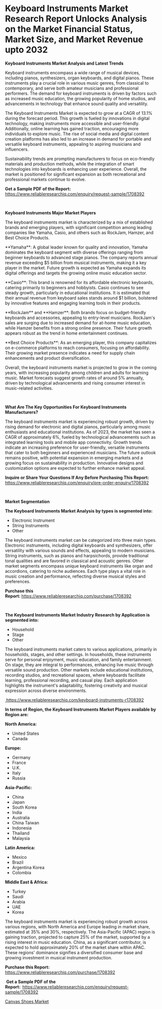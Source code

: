 <p><h1>Keyboard Instruments Market Research Report Unlocks Analysis on the Market Financial Status, Market Size, and Market Revenue upto 2032</h1></p><p><strong>Keyboard Instruments Market Analysis and Latest Trends</strong></p>
<p><p>Keyboard instruments encompass a wide range of musical devices, including pianos, synthesizers, organ keyboards, and digital pianos. These instruments play a crucial role in various music genres, from classical to contemporary, and serve both amateur musicians and professional performers. The demand for keyboard instruments is driven by factors such as increased music education, the growing popularity of home studios, and advancements in technology that enhance sound quality and versatility.</p><p>The Keyboard Instruments Market is expected to grow at a CAGR of 13.1% during the forecast period. This growth is fueled by innovations in digital technology, making instruments more accessible and user-friendly. Additionally, online learning has gained traction, encouraging more individuals to explore music. The rise of social media and digital content creation platforms has also led to an increase in demand for portable and versatile keyboard instruments, appealing to aspiring musicians and influencers.</p><p>Sustainability trends are prompting manufacturers to focus on eco-friendly materials and production methods, while the integration of smart technologies into keyboards is enhancing user experience. Overall, the market is positioned for significant expansion as both recreational and professional markets continue to evolve.</p></p>
<p><strong>Get a Sample PDF of the Report:&nbsp;</strong> <a href="https://www.reliableresearchiq.com/enquiry/request-sample/1708392?utm_campaign=3076&utm_medium=2&utm_source=Github&utm_content=ia&utm_term=04042025&utm_id=keyboard-instruments">https://www.reliableresearchiq.com/enquiry/request-sample/1708392</a></p>
<p>&nbsp;</p>
<p><strong>Keyboard Instruments Major Market Players</strong></p>
<p><p>The keyboard instruments market is characterized by a mix of established brands and emerging players, with significant competition among leading companies like Yamaha, Casio, and others such as RockJam, Hamzer, and Best Choice Products.</p><p>**Yamaha**: A global leader known for quality and innovation, Yamaha dominates the keyboard segment with diverse offerings ranging from beginner keyboards to advanced stage pianos. The company reports annual revenue exceeding $5 billion from musical instruments, making it a key player in the market. Future growth is expected as Yamaha expands its digital offerings and targets the growing online music education sector.</p><p>**Casio**: This brand is renowned for its affordable electronic keyboards, catering primarily to beginners and hobbyists. Casio continues to see steady growth, particularly in educational institutions. It is estimated that their annual revenue from keyboard sales stands around $1 billion, bolstered by innovative features and engaging learning tools in their products.</p><p>**RockJam** and **Hamzer**: Both brands focus on budget-friendly keyboards and accessories, appealing to entry-level musicians. RockJam's sales are surging due to increased demand for at-home music education, while Hamzer benefits from a strong online presence. Their future growth appears robust as the trend in home entertainment continues.</p><p>**Best Choice Products**: As an emerging player, this company capitalizes on e-commerce platforms to reach consumers, focusing on affordability. Their growing market presence indicates a need for supply chain enhancements and product diversification.</p><p>Overall, the keyboard instruments market is projected to grow in the coming years, with increasing popularity among children and adults for learning music. Market forecasts suggest growth rates of around 5% annually, driven by technological advancements and rising consumer interest in music-related activities.</p></p>
<p>&nbsp;</p>
<p><strong>What Are The Key Opportunities For Keyboard Instruments Manufacturers?</strong></p>
<p><p>The keyboard instruments market is experiencing robust growth, driven by rising demand for electronic and digital pianos, particularly among music enthusiasts and educational institutions. As of 2023, the market has seen a CAGR of approximately 6%, fueled by technological advancements such as integrated learning tools and mobile app connectivity. Growth trends indicate an increasing preference for user-friendly, versatile instruments that cater to both beginners and experienced musicians. The future outlook remains positive, with potential expansion in emerging markets and a growing focus on sustainability in production. Innovative designs and customization options are expected to further enhance market appeal.</p></p>
<p><strong>Inquire or Share Your Questions If Any Before Purchasing This Report:</strong> <a href="https://www.reliableresearchiq.com/enquiry/pre-order-enquiry/1708392?utm_campaign=3076&utm_medium=2&utm_source=Github&utm_content=ia&utm_term=04042025&utm_id=keyboard-instruments">https://www.reliableresearchiq.com/enquiry/pre-order-enquiry/1708392</a></p>
<p>&nbsp;</p>
<p><strong>Market Segmentation</strong></p>
<p><strong>The Keyboard Instruments Market Analysis by types is segmented into:</strong></p>
<p><ul><li>Electronic Instrument</li><li>String Instruments</li><li>Other</li></ul></p>
<p><p>The keyboard instruments market can be categorized into three main types. Electronic instruments, including digital keyboards and synthesizers, offer versatility with various sounds and effects, appealing to modern musicians. String instruments, such as pianos and harpsichords, provide traditional tonal qualities and are favored in classical and acoustic genres. Other market segments encompass unique keyboard instruments like organ and accordions, catering to niche audiences. Each type plays a vital role in music creation and performance, reflecting diverse musical styles and preferences.</p></p>
<p><strong>Purchase this Report:&nbsp;</strong><a href="https://www.reliableresearchiq.com/purchase/1708392?utm_campaign=3076&utm_medium=2&utm_source=Github&utm_content=ia&utm_term=04042025&utm_id=keyboard-instruments">https://www.reliableresearchiq.com/purchase/1708392</a></p>
<p>&nbsp;</p>
<p><strong>The Keyboard Instruments Market Industry Research by Application is segmented into:</strong></p>
<p><ul><li>Household</li><li>Stage</li><li>Other</li></ul></p>
<p><p>The keyboard instruments market caters to various applications, primarily in households, stages, and other settings. In households, these instruments serve for personal enjoyment, music education, and family entertainment. On stage, they are integral to performances, enhancing live music through versatile sound production. Other markets include educational institutions, recording studios, and recreational spaces, where keyboards facilitate learning, professional recording, and casual play. Each application highlights the instrument's adaptability, fostering creativity and musical expression across diverse environments.</p></p>
<p><a href="https://www.reliableresearchiq.com/keyboard-instruments-r1708392?utm_campaign=3076&utm_medium=2&utm_source=Github&utm_content=ia&utm_term=04042025&utm_id=keyboard-instruments">&nbsp;https://www.reliableresearchiq.com/keyboard-instruments-r1708392</a></p>
<p><strong>In terms of Region, the Keyboard Instruments Market Players available by Region are:</strong></p>
<p>
    <p> <strong> North America: </strong>
        <ul>
            <li>United States</li>
            <li>Canada</li>
        </ul>
        </p> 
    <p> <strong> Europe: </strong>
        <ul>
            <li>Germany</li>
            <li>France</li>
            <li>U.K.</li>
            <li>Italy</li>
            <li>Russia</li>
        </ul>
        </p> 
    <p> <strong> Asia-Pacific: </strong>
        <ul>
            <li>China</li>
            <li>Japan</li>
            <li>South Korea</li>
            <li>India</li>
            <li>Australia</li>
            <li>China Taiwan</li>
            <li>Indonesia</li>
            <li>Thailand</li>
            <li>Malaysia</li>
        </ul>
        </p> 
    <p> <strong> Latin America: </strong>
        <ul>
            <li>Mexico</li>
            <li>Brazil</li>
            <li>Argentina Korea</li>
            <li>Colombia</li>
        </ul>
        </p> 
    <p> <strong> Middle East & Africa: </strong>
        <ul>
            <li>Turkey</li>
            <li>Saudi</li>
            <li>Arabia</li>
            <li>UAE</li>
            <li>Korea</li>
        </ul>
    </p>
    </p>
<p><p>The keyboard instruments market is experiencing robust growth across various regions, with North America and Europe leading in market share, estimated at 35% and 30%, respectively. The Asia-Pacific (APAC) region is gaining traction, projected to capture 25% of the market, supported by a rising interest in music education. China, as a significant contributor, is expected to hold approximately 20% of the market share within APAC. These regions' dominance signifies a diversified consumer base and growing investment in musical instrument production.</p></p>
<p><strong>Purchase this Report: </strong><a href="https://www.reliableresearchiq.com/purchase/1708392?utm_campaign=3076&utm_medium=2&utm_source=Github&utm_content=ia&utm_term=04042025&utm_id=keyboard-instruments">https://www.reliableresearchiq.com/purchase/1708392</a></p>
<p>&nbsp;<strong>Get a Sample PDF of the Report:&nbsp;&nbsp;</strong><a href="https://www.reliableresearchiq.com/enquiry/request-sample/1708392?utm_campaign=3076&utm_medium=2&utm_source=Github&utm_content=ia&utm_term=04042025&utm_id=keyboard-instruments">https://www.reliableresearchiq.com/enquiry/request-sample/1708392</a></p>
<p><strong></strong></p>
<p><p><a href="https://github.com/saeiddaemo/Market-Research-Report-List-1/blob/main/canvas-shoes-market.md?utm_campaign=3076&utm_medium=2&utm_source=Github&utm_content=ia&utm_term=04042025&utm_id=keyboard-instruments">Canvas Shoes Market</a></p></p>